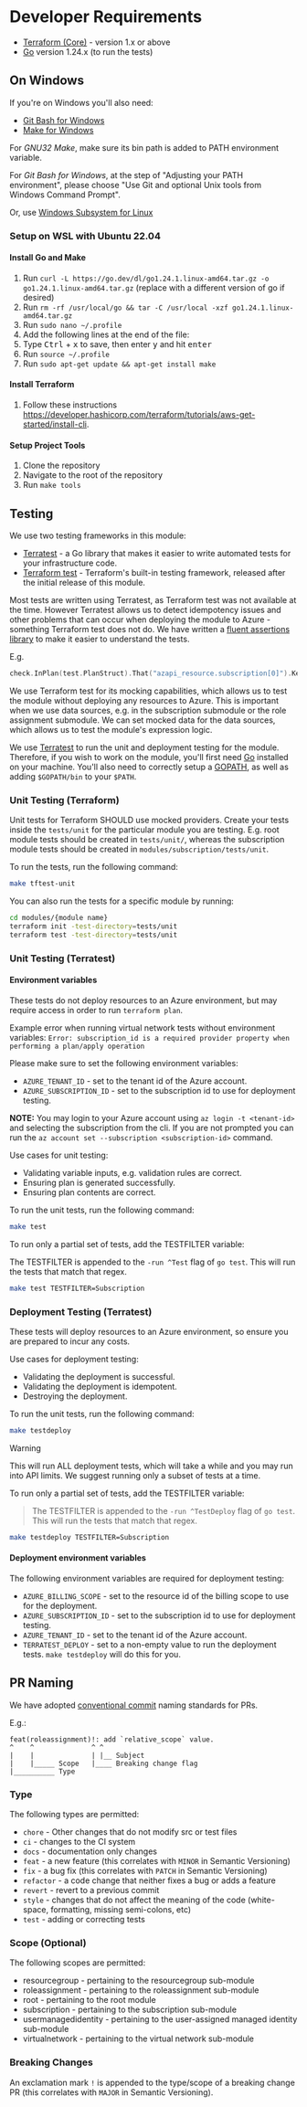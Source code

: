 # Developer Requirements

* [Terraform (Core)](https://www.terraform.io/downloads.html) - version 1.x or above
* [Go](https://golang.org/doc/install) version 1.24.x (to run the tests)

## On Windows

If you're on Windows you'll also need:

* [Git Bash for Windows](https://git-scm.com/download/win)
* [Make for Windows](http://gnuwin32.sourceforge.net/packages/make.htm)

For *GNU32 Make*, make sure its bin path is added to PATH environment variable.

For *Git Bash for Windows*, at the step of "Adjusting your PATH environment", please choose "Use Git and optional Unix tools from Windows Command Prompt".

Or, use [Windows Subsystem for Linux](https://docs.microsoft.com/windows/wsl/install)

### Setup on WSL with Ubuntu 22.04

#### Install Go and Make

<!-- markdownlint-disable MD033 -->
1. Run `curl -L https://go.dev/dl/go1.24.1.linux-amd64.tar.gz -o go1.24.1.linux-amd64.tar.gz` (replace with a different version of go if desired)
2. Run `rm -rf /usr/local/go && tar -C /usr/local -xzf go1.24.1.linux-amd64.tar.gz`
3. Run `sudo nano ~/.profile`
4. Add the following lines at the end of the file:
5. Type <kbd>Ctrl</kbd> + <kbd>x</kbd> to save, then enter <kbd>y</kbd> and hit <kbd>enter</kbd>
6. Run `source ~/.profile`
7. Run `sudo apt-get update && apt-get install make`
<!-- markdownlint-enable MD033 -->

#### Install Terraform

1. Follow these instructions <https://developer.hashicorp.com/terraform/tutorials/aws-get-started/install-cli>.

#### Setup Project Tools

1. Clone the repository
2. Navigate to the root of the repository
3. Run `make tools`

## Testing

We use two testing frameworks in this module:

* [Terratest](https://terratest.gruntwork.io/) - a Go library that makes it easier to write automated tests for your infrastructure code.
* [Terraform test](https://developer.hashicorp.com/terraform/tutorials/configuration-language/test) - Terraform's built-in testing framework, released after the initial release of this module.

Most tests are written using Terratest, as Terraform test was not available at the time.
However Terratest allows us to detect idempotency issues and other problems that can occur when deploying the module to Azure - something Terraform test does not do.
We have written a [fluent assertions library](https://github.com/Azure/terratest-terraform-fluent) to make it easier to understand the tests.

E.g.

```go
check.InPlan(test.PlanStruct).That("azapi_resource.subscription[0]").Key("body").Query("properties.workload").HasValue("Production").ErrorIsNil(t)
```

We use Terraform test for its mocking capabilities, which allows us to test the module without deploying any resources to Azure.
This is important when we use data sources, e.g. in the subscription submodule or the role assignment submodule.
We can set mocked data for the data sources, which allows us to test the module's expression logic.

We use [Terratest](https://terratest.gruntwork.io/) to run the unit and deployment testing for the module. Therefore, if you wish to work on the module, you'll first need [Go](http://www.golang.org) installed on your machine.
You'll also need to correctly setup a [GOPATH](http://golang.org/doc/code.html#GOPATH), as well as adding `$GOPATH/bin` to your `$PATH`.

### Unit Testing (Terraform)

Unit tests for Terraform SHOULD use mocked providers.
Create your tests inside the `tests/unit` for the particular module you are testing.
E.g. root module tests should be created in `tests/unit/`, whereas the subscription module tests should be created in `modules/subscription/tests/unit`.

To run the tests, run the following command:

```bash
make tftest-unit
```

You can also run the tests for a specific module by running:

```bash
cd modules/{module name}
terraform init -test-directory=tests/unit
terraform test -test-directory=tests/unit
```

### Unit Testing (Terratest)

#### Environment variables

These tests do not deploy resources to an Azure environment, but may require access in order to run `terraform plan`.

Example error when running virtual network tests without environment variables: `Error: subscription_id is a required provider property when performing a plan/apply operation`

Please make sure to set the following environment variables:

* `AZURE_TENANT_ID` - set to the tenant id of the Azure account.
* `AZURE_SUBSCRIPTION_ID` - set to the subscription id to use for deployment testing.

**NOTE:** You may login to your Azure account using `az login -t <tenant-id>`  and selecting the subscription from the cli. If you are not prompted you can run the `az account set --subscription <subscription-id>` command.

Use cases for unit testing:

* Validating variable inputs, e.g. validation rules are correct.
* Ensuring plan is generated successfully.
* Ensuring plan contents are correct.

To run the unit tests, run the following command:

```bash
make test
```

To run only a partial set of tests, add the TESTFILTER variable:

The TESTFILTER is appended to the `-run ^Test` flag of `go test`.
This will run the tests that match that regex.

```bash
make test TESTFILTER=Subscription
```

### Deployment Testing (Terratest)

These tests will deploy resources to an Azure environment, so ensure you are prepared to incur any costs.

Use cases for deployment testing:

* Validating the deployment is successful.
* Validating the deployment is idempotent.
* Destroying the deployment.

To run the unit tests, run the following command:

```bash
make testdeploy
```

> [!WARNING]
> This will run ALL deployment tests, which will take a while and you may run into API limits. We suggest running only a subset of tests at a time.

To run only a partial set of tests, add the TESTFILTER variable:

> The TESTFILTER is appended to the `-run ^TestDeploy` flag of `go test`.
> This will run the tests that match that regex.

```bash
make testdeploy TESTFILTER=Subscription
```

#### Deployment environment variables

The following environment variables are required for deployment testing:

* `AZURE_BILLING_SCOPE` - set to the resource id of the billing scope to use for the deployment.
* `AZURE_SUBSCRIPTION_ID` - set to the subscription id to use for deployment testing.
* `AZURE_TENANT_ID` - set to the tenant id of the Azure account.
* `TERRATEST_DEPLOY` - set to a non-empty value to run the deployment tests. `make testdeploy` will do this for you.

## PR Naming

We have adopted [conventional commit](https://www.conventionalcommits.org/) naming standards for PRs.

E.g.:

```text
feat(roleassignment)!: add `relative_scope` value.
^    ^              ^ ^
|    |              | |__ Subject
|    |_____ Scope   |____ Breaking change flag
|__________ Type
```

### Type

The following types are permitted:

* `chore` - Other changes that do not modify src or test files
* `ci` - changes to the CI system
* `docs` - documentation only changes
* `feat` - a new feature (this correlates with `MINOR` in Semantic Versioning)
* `fix` - a bug fix (this correlates with `PATCH` in Semantic Versioning)
* `refactor` - a code change that neither fixes a bug or adds a feature
* `revert` - revert to a previous commit
* `style` - changes that do not affect the meaning of the code (white-space, formatting, missing semi-colons, etc)
* `test` - adding or correcting tests

### Scope (Optional)

The following scopes are permitted:

* resourcegroup - pertaining to the resourcegroup sub-module
* roleassignment - pertaining to the roleassignment sub-module
* root - pertaining to the root module
* subscription - pertaining to the subscription sub-module
* usermanagedidentity - pertaining to the user-assigned managed identity sub-module
* virtualnetwork - pertaining to the virtual network sub-module

### Breaking Changes

An exclamation mark `!` is appended to the type/scope of a breaking change PR (this correlates with `MAJOR` in Semantic Versioning).
